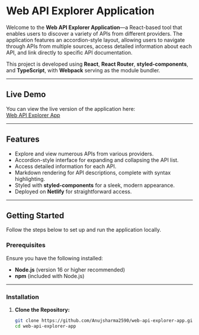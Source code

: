 # Web API Explorer Application

Welcome to the **Web API Explorer Application**—a React-based tool that enables users to discover a variety of APIs from different providers. The application features an accordion-style layout, allowing users to navigate through APIs from multiple sources, access detailed information about each API, and link directly to specific API documentation.

This project is developed using **React**, **React Router**, **styled-components**, and **TypeScript**, with **Webpack** serving as the module bundler.

---

## Live Demo

You can view the live version of the application here:  
[Web API Explorer App](https://web-api-providers.vercel.app/)

---

## Features

- Explore and view numerous APIs from various providers.
- Accordion-style interface for expanding and collapsing the API list.
- Access detailed information for each API.
- Markdown rendering for API descriptions, complete with syntax highlighting.
- Styled with **styled-components** for a sleek, modern appearance.
- Deployed on **Netlify** for straightforward access.

---

## Getting Started

Follow the steps below to set up and run the application locally.

### Prerequisites

Ensure you have the following installed:

- **Node.js** (version 16 or higher recommended)  
- **npm** (included with Node.js)

---

### Installation

1. **Clone the Repository:**
   ```bash
   git clone https://github.com/Anujsharma2590/web-api-explorer-app.git
   cd web-api-explorer-app
